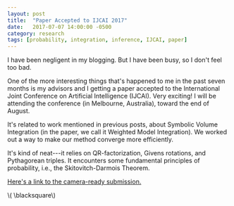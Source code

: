 ```yaml
---
layout: post
title:  "Paper Accepted to IJCAI 2017"
date:   2017-07-07 14:00:00 -0500
category: research 
tags: [probability, integration, inference, IJCAI, paper] 
---
```


I have been negligent in my blogging. But I have been busy, so I don't
feel too bad. 

One of the more interesting things that's happened to me in the past seven months
is my advisors and I getting a paper accepted to the International Joint
Conference on Artificial Intelligence (IJCAI). Very exciting! I will be
attending the conference (in Melbourne, Australia), toward the end of August.

It's related to work mentioned in previous posts, about 
Symbolic Volume Integration (in the paper, we call it Weighted Model
Integration). We worked out a way to make our method
converge more efficiently. 

It's kind of neat---it relies on QR-factorization, Givens rotations,
and Pythagorean triples. It encounters some fundamental principles
of probability, i.e., the Skitovitch-Darmois Theorem. 

[Here's a link to the camera-ready submission.]({{site.url}}/assets/dmerrell-ijcai-2017.pdf)


\\( \blacksquare\\)  


